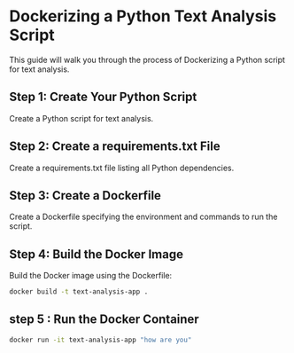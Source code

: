 # Dockerizing a Python Text Analysis Script

This guide will walk you through the process of Dockerizing a Python script for text analysis.

## Step 1: Create Your Python Script

Create a Python script for text analysis.

## Step 2: Create a requirements.txt File

Create a requirements.txt file listing all Python dependencies.

## Step 3: Create a Dockerfile

Create a Dockerfile specifying the environment and commands to run the script.

## Step 4: Build the Docker Image

Build the Docker image using the Dockerfile:

```bash
docker build -t text-analysis-app .
```
## step 5 : Run the Docker Container

```bash
docker run -it text-analysis-app "how are you"
```

